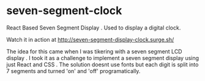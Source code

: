 # seven-segment-clock
React Based Seven Segment Display . Used to display a digital clock.


Watch it in action at http://seven-segment-display-clock.surge.sh/

The idea for this came when I was tikering with a seven segment LCD display . I took it as a challenge to implement a seven segment display using just React and CSS . The solution doesnt use fonts but each digit is split into 7 segments and turned 'on' and 'off' programatically. 
